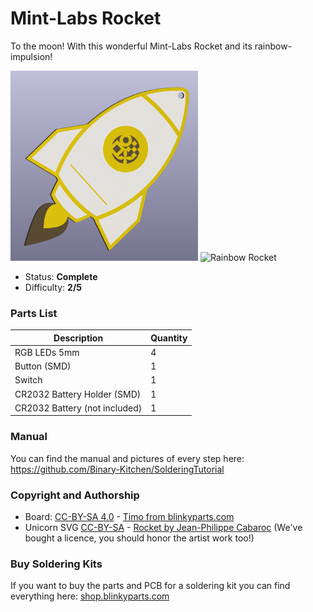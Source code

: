 # Mint-Labs Rocket

To the moon! With this wonderful Mint-Labs Rocket and its rainbow-impulsion!

<img src="images/rocket_front.png" width=300px alt="Rainbow Rocket"> <img src="images/rocket_back.jpg" width=300px alt="Rainbow Rocket">

- Status: **Complete**
- Difficulty: **2/5**

### Parts List

| Description                   | Quantity |
|-------------------------------|----------|
| RGB LEDs 5mm                  |     4    |
| Button (SMD)                  |     1    |
| Switch			|     1	   |
| CR2032 Battery Holder (SMD)   |     1    |
| CR2032 Battery (not included) |     1    |

### Manual
You can find the manual and pictures of every step here: https://github.com/Binary-Kitchen/SolderingTutorial

### Copyright and Authorship

- Board: [CC-BY-SA 4.0](https://creativecommons.org/licenses/by-sa/4.0/) - [Timo from blinkyparts.com](https://shop.blinkyparts.com)
- Unicorn SVG [CC-BY-SA](https://creativecommons.org/licenses/by-sa/4.0/) - [Rocket by Jean-Philippe Cabaroc](https://thenounproject.com/icon/rocket-7427/) (We've bought a licence, you should honor the artist work too!)

### Buy Soldering Kits
If you want to buy the parts and PCB for a soldering kit you can find everything here: [shop.blinkyparts.com](https://shop.blinkyparts.com/de/Regenbogen-Einhorn-Einfacher-Bausatz-fuer-einen-tollen-Anstecker/blink232242)
